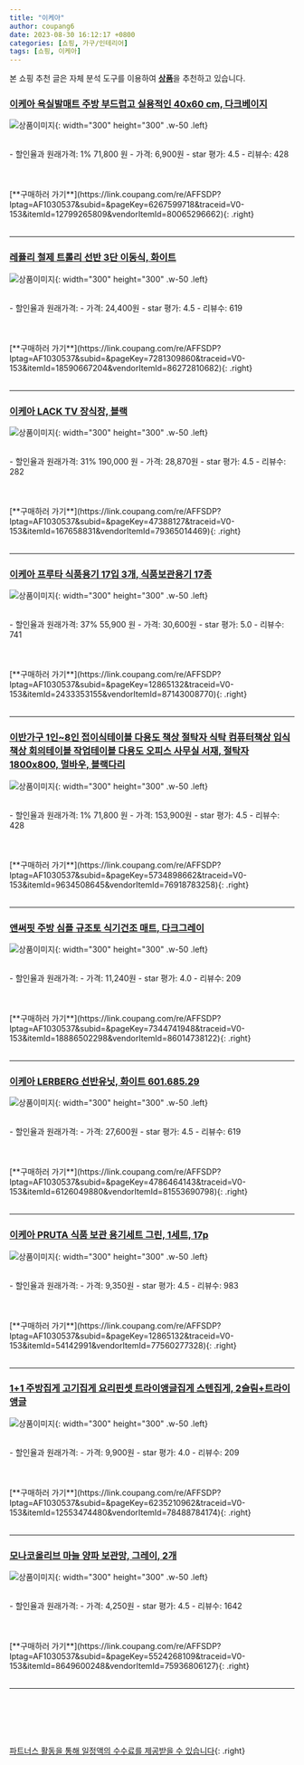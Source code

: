 ```yaml
---
title: "이케아"
author: coupang6
date: 2023-08-30 16:12:17 +0800
categories: [쇼핑, 가구/인테리어]
tags: [쇼핑, 이케아]
---
```


본 쇼핑 추천 글은 자체 분석 도구를 이용하여 [**상품**](https://link.coupang.com/a/bao1ui)을 추천하고 있습니다.

### [이케아 욕실발매트 주방 부드럽고 실용적인 40x60 cm, 다크베이지](https://link.coupang.com/re/AFFSDP?lptag=AF1030537&subid=&pageKey=6267599718&traceid=V0-153&itemId=12799265809&vendorItemId=80065296662)

![상품이미지](https://thumbnail10.coupangcdn.com/thumbnails/remote/230x230ex/image/vendor_inventory/36de/148e628716380cd6fb9aa2e12c6e410e30fb51f5de85043ec832c88823c2.jpg){: width="300" height="300" .w-50 .left}


<br>
- 할인율과 원래가격: 1%  71,800   원
- 가격: 6,900원
- star 평가: 4.5
- 리뷰수: 428
<br>
<br>
<br>
<br>
[**구매하러 가기**](https://link.coupang.com/re/AFFSDP?lptag=AF1030537&subid=&pageKey=6267599718&traceid=V0-153&itemId=12799265809&vendorItemId=80065296662){: .right}
<br>
<br>

---

### [레퓰리 철제 트롤리 선반 3단 이동식, 화이트](https://link.coupang.com/re/AFFSDP?lptag=AF1030537&subid=&pageKey=7281309860&traceid=V0-153&itemId=18590667204&vendorItemId=86272810682)

![상품이미지](https://thumbnail8.coupangcdn.com/thumbnails/remote/230x230ex/image/vendor_inventory/df3d/69fbb7a95f68f648aaae6255553f65bd1fdf7690310c6ce2b49cd5785c96.jpg){: width="300" height="300" .w-50 .left}


<br>
- 할인율과 원래가격: 
- 가격: 24,400원
- star 평가: 4.5
- 리뷰수: 619
<br>
<br>
<br>
<br>
[**구매하러 가기**](https://link.coupang.com/re/AFFSDP?lptag=AF1030537&subid=&pageKey=7281309860&traceid=V0-153&itemId=18590667204&vendorItemId=86272810682){: .right}
<br>
<br>

---

### [이케아 LACK TV 장식장, 블랙](https://link.coupang.com/re/AFFSDP?lptag=AF1030537&subid=&pageKey=47388127&traceid=V0-153&itemId=167658831&vendorItemId=79365014469)

![상품이미지](https://thumbnail6.coupangcdn.com/thumbnails/remote/230x230ex/image/vendor_inventory/4a5e/cedbd3e1c99cc4c18fd7e73f6d2410a075868be517282f57f02d834b64b5.jpg){: width="300" height="300" .w-50 .left}


<br>
- 할인율과 원래가격: 31%  190,000   원
- 가격: 28,870원
- star 평가: 4.5
- 리뷰수: 282
<br>
<br>
<br>
<br>
[**구매하러 가기**](https://link.coupang.com/re/AFFSDP?lptag=AF1030537&subid=&pageKey=47388127&traceid=V0-153&itemId=167658831&vendorItemId=79365014469){: .right}
<br>
<br>

---

### [이케아 프루타 식품용기 17입 3개, 식품보관용기 17종](https://link.coupang.com/re/AFFSDP?lptag=AF1030537&subid=&pageKey=12865132&traceid=V0-153&itemId=2433353155&vendorItemId=87143008770)

![상품이미지](https://thumbnail10.coupangcdn.com/thumbnails/remote/230x230ex/image/vendor_inventory/6411/127288b28dbe6251a3c9efd5698d9b0d3366dbbd5e9cf345a3c1ca7f2998.jpg){: width="300" height="300" .w-50 .left}


<br>
- 할인율과 원래가격: 37%  55,900   원
- 가격: 30,600원
- star 평가: 5.0
- 리뷰수: 741
<br>
<br>
<br>
<br>
[**구매하러 가기**](https://link.coupang.com/re/AFFSDP?lptag=AF1030537&subid=&pageKey=12865132&traceid=V0-153&itemId=2433353155&vendorItemId=87143008770){: .right}
<br>
<br>

---

### [이반가구 1인~8인 접이식테이블 다용도 책상 절탁자 식탁 컴퓨터책상 입식책상 회의테이블 작업테이블 다용도 오피스 사무실 서재, 절탁자 1800x800, 멀바우, 블랙다리](https://link.coupang.com/re/AFFSDP?lptag=AF1030537&subid=&pageKey=5734898662&traceid=V0-153&itemId=9634508645&vendorItemId=76918783258)

![상품이미지](https://thumbnail7.coupangcdn.com/thumbnails/remote/230x230ex/image/vendor_inventory/149f/ab7f27dfaf29e454005e7f704d75b4a3f0639ec899077d005ae3945bf003.jpg){: width="300" height="300" .w-50 .left}


<br>
- 할인율과 원래가격: 1%  71,800   원
- 가격: 153,900원
- star 평가: 4.5
- 리뷰수: 428
<br>
<br>
<br>
<br>
[**구매하러 가기**](https://link.coupang.com/re/AFFSDP?lptag=AF1030537&subid=&pageKey=5734898662&traceid=V0-153&itemId=9634508645&vendorItemId=76918783258){: .right}
<br>
<br>

---

### [앤써핏 주방 심플 규조토 식기건조 매트, 다크그레이](https://link.coupang.com/re/AFFSDP?lptag=AF1030537&subid=&pageKey=7344741948&traceid=V0-153&itemId=18886502298&vendorItemId=86014738122)

![상품이미지](https://thumbnail6.coupangcdn.com/thumbnails/remote/230x230ex/image/rs_quotation_api/qhot7nl7/5c777b764e984b08b5b0eb9e33a6dc8f.jpg){: width="300" height="300" .w-50 .left}


<br>
- 할인율과 원래가격: 
- 가격: 11,240원
- star 평가: 4.0
- 리뷰수: 209
<br>
<br>
<br>
<br>
[**구매하러 가기**](https://link.coupang.com/re/AFFSDP?lptag=AF1030537&subid=&pageKey=7344741948&traceid=V0-153&itemId=18886502298&vendorItemId=86014738122){: .right}
<br>
<br>

---

### [이케아 LERBERG 선반유닛, 화이트 601.685.29](https://link.coupang.com/re/AFFSDP?lptag=AF1030537&subid=&pageKey=4786464143&traceid=V0-153&itemId=6126049880&vendorItemId=81553690798)

![상품이미지](https://thumbnail10.coupangcdn.com/thumbnails/remote/230x230ex/image/vendor_inventory/c5ae/a84e00dccbdd600d0fc6de05c4dea484def9b4321a8a9c6df66a34bf490c.JPG){: width="300" height="300" .w-50 .left}


<br>
- 할인율과 원래가격: 
- 가격: 27,600원
- star 평가: 4.5
- 리뷰수: 619
<br>
<br>
<br>
<br>
[**구매하러 가기**](https://link.coupang.com/re/AFFSDP?lptag=AF1030537&subid=&pageKey=4786464143&traceid=V0-153&itemId=6126049880&vendorItemId=81553690798){: .right}
<br>
<br>

---

### [이케아 PRUTA 식품 보관 용기세트 그린, 1세트, 17p](https://link.coupang.com/re/AFFSDP?lptag=AF1030537&subid=&pageKey=12865132&traceid=V0-153&itemId=54142991&vendorItemId=77560277328)

![상품이미지](https://thumbnail7.coupangcdn.com/thumbnails/remote/230x230ex/image/vendor_inventory/ba6e/c157082f2a4a0aeb7f0ead2ab1b6e238820df8f12498f43e9063b0ac93b2.jpg){: width="300" height="300" .w-50 .left}


<br>
- 할인율과 원래가격: 
- 가격: 9,350원
- star 평가: 4.5
- 리뷰수: 983
<br>
<br>
<br>
<br>
[**구매하러 가기**](https://link.coupang.com/re/AFFSDP?lptag=AF1030537&subid=&pageKey=12865132&traceid=V0-153&itemId=54142991&vendorItemId=77560277328){: .right}
<br>
<br>

---

### [1+1 주방집게 고기집게 요리핀셋 트라이앵글집게 스텐집게, 2슬림+트라이앵글](https://link.coupang.com/re/AFFSDP?lptag=AF1030537&subid=&pageKey=6235210962&traceid=V0-153&itemId=12553474480&vendorItemId=78488784174)

![상품이미지](https://thumbnail9.coupangcdn.com/thumbnails/remote/230x230ex/image/vendor_inventory/ad3b/d54e774e611284f13dec12186b0248dc94f6fe035c177b6cdfcc7d4a61da.jpg){: width="300" height="300" .w-50 .left}


<br>
- 할인율과 원래가격: 
- 가격: 9,900원
- star 평가: 4.0
- 리뷰수: 209
<br>
<br>
<br>
<br>
[**구매하러 가기**](https://link.coupang.com/re/AFFSDP?lptag=AF1030537&subid=&pageKey=6235210962&traceid=V0-153&itemId=12553474480&vendorItemId=78488784174){: .right}
<br>
<br>

---

### [모나코올리브 마늘 양파 보관망, 그레이, 2개](https://link.coupang.com/re/AFFSDP?lptag=AF1030537&subid=&pageKey=5524268109&traceid=V0-153&itemId=8649600248&vendorItemId=75936806127)

![상품이미지](https://thumbnail10.coupangcdn.com/thumbnails/remote/230x230ex/image/rs_quotation_api/pv136lb5/0c066e1f0424478f9f712cb7bc8f614e.jpg){: width="300" height="300" .w-50 .left}


<br>
- 할인율과 원래가격: 
- 가격: 4,250원
- star 평가: 4.5
- 리뷰수: 1642
<br>
<br>
<br>
<br>
[**구매하러 가기**](https://link.coupang.com/re/AFFSDP?lptag=AF1030537&subid=&pageKey=5524268109&traceid=V0-153&itemId=8649600248&vendorItemId=75936806127){: .right}
<br>
<br>

---
<br><br><br><br><br> [파트너스 활동을 통해 일정액의 수수료를 제공받을 수 있습니다](https://link.coupang.com/a/bao1ui){: .right}